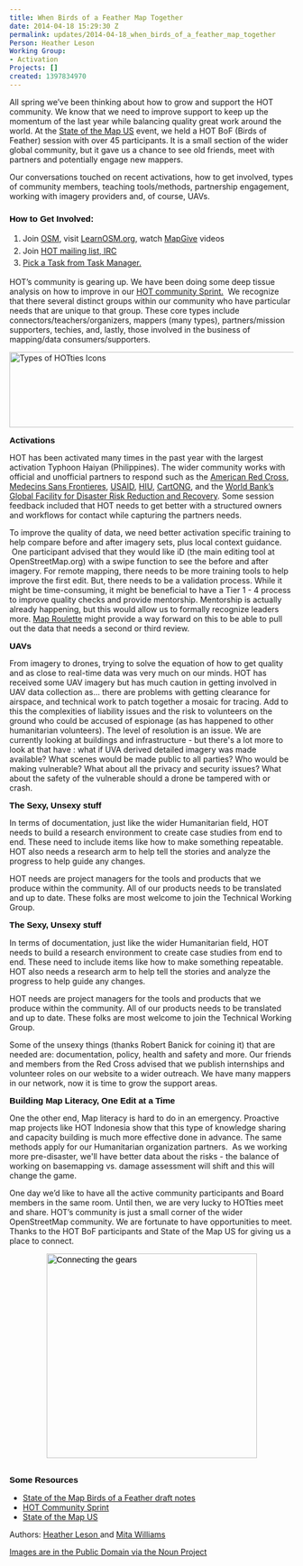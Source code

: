 ```yaml
---
title: When Birds of a Feather Map Together
date: 2014-04-18 15:29:30 Z
permalink: updates/2014-04-18_when_birds_of_a_feather_map_together
Person: Heather Leson
Working Group:
- Activation
Projects: []
created: 1397834970
---
```


<p>All spring we’ve been thinking about how to grow and support the HOT community. We know that we need to improve support to keep up the momentum of the last year while balancing quality great work around the world. At the <a href="http://stateofthemap.us">State of the Map US</a> event, we held a HOT BoF (Birds of Feather) session with over 45 participants. It is a small section of the wider global community, but it gave us a chance to see old friends, meet with partners and potentially engage new mappers.</p>
<p>Our conversations touched on recent activations, how to get involved, types of community members, teaching tools/methods, partnership engagement, working with imagery providers and, of course, UAVs.</p>
<h3><strong><span style="font-size: 15px; font-family: Arial; color: #000000; background-color: transparent; font-style: normal; font-variant: normal; text-decoration: none; vertical-align: baseline;">How to Get Involved:</span></strong></h3>
<ol>
<li><span style="line-height: 1.538em;">Join </span><a style="line-height: 1.538em;" href="http://www.openstreetmap.org/">OSM</a><span style="line-height: 1.538em;">, visit </span><a style="line-height: 1.538em;" href="http://learnosm.org/en/">LearnOSM.org</a><span style="line-height: 1.538em;">, watch </span><a style="line-height: 1.538em;" href="http://mapgive.state.gov/">MapGive</a><span style="line-height: 1.538em;"> videos</span></li>
<li><span style="line-height: 1.538em;">Join </span><a style="line-height: 1.538em;" href="http://hot.openstreetmap.org/get-involved">HOT mailing list, IRC</a></li>
<li><a style="line-height: 1.538em;" href="http://tasks.hotosm.org/">Pick a Task from Task Manager.</a></li>
</ol>
<p>HOT’s community is gearing up. We have been doing some deep tissue analysis on how to improve in our <a href="https://hackpad.com/HOT-Community-Sprint-PT9LYvG5aDn">HOT community Sprint.</a>&nbsp; We recognize that there several distinct groups within our community who have particular needs that are unique to that group. These core types include connectors/teachers/organizers, mappers (many types), partners/mission supporters, techies, and, lastly, those involved in the business of mapping/data consumers/supporters.</p>
<p><img style="display: block; margin-left: auto; margin-right: auto;" src="/sites/default/files/blog_image.png" alt="Types of HOTties Icons" width="758" height="134"></p>
<h3 style="line-height: 1.15; margin-top: 0pt; margin-bottom: 10pt;" dir="ltr"><span style="font-size: 15px; font-family: Arial; color: #000000; background-color: transparent; font-weight: bold; font-style: normal; font-variant: normal; text-decoration: none; vertical-align: baseline;">Activations</span></h3>
<p>HOT has been activated many times in the past year with the largest activation Typhoon Haiyan (Philippines). The wider community works with official and unofficial partners to respond such as the <a href="http://www.redcross.org/">American Red Cross</a>, <a href="http://www.msf.org/" target="_blank">Medecins Sans Frontieres</a>, <a href="http://www.usaid.gov/" target="_blank">USAID</a>, <a title="Humanitarian Information Unit" href="http://www.state.gov/s/inr/hiu/" target="_blank">HIU</a>, <a href="http://www.cartong.org/" target="_blank">CartONG</a>, and the <a href="https://www.gfdrr.org/">World Bank’s Global Facility for Disaster Risk Reduction and Recovery</a>. Some session feedback included that HOT needs to get better with a structured owners and workflows for contact while capturing the partners needs.&nbsp;</p>
<p><span id="docs-internal-guid-215ffd3a-7571-6a72-eb45-a5a11f4ff657">To improve the quality of data, we need better activation specific training to help compare before and after imagery sets, plus local context guidance. &nbsp;One participant advised that they would like iD (the main editing tool at OpenStreetMap.org) with a swipe function to see the before and after imagery. For remote mapping, there needs to be more training tools to help improve the first edit. But, there needs to be a validation process. While it might be time-consuming, it might be beneficial to have a Tier 1 - 4 process to improve quality checks and provide mentorship. Mentorship is actually already happening, but this would allow us to formally recognize leaders more. <a title="Map roulette" href="http://wiki.openstreetmap.org/wiki/MapRoulette" target="_blank">Map Roulette</a> might provide a way forward on this to be able to pull out the data that needs a second or third review. </span></p>
<h3 id="docs-internal-guid-215ffd3a-7572-0de4-deb3-5ae036687113" style="line-height: 1.15; margin-top: 0pt; margin-bottom: 10pt;" dir="ltr"><span style="font-size: 15px; font-family: Arial; color: #000000; background-color: transparent; font-weight: bold; font-style: normal; font-variant: normal; text-decoration: none; vertical-align: baseline;">UAVs</span></h3>
<p dir="ltr">From imagery to drones, trying to solve the equation of how to get quality and as close to real-time data was very much on our minds. HOT has received some UAV imagery but has much caution in getting involved in UAV data collection as... there are problems with getting clearance for airspace, and technical work to patch together a mosaic for tracing. Add to this the complexities of liability issues and the risk to volunteers on the ground who could be accused of espionage (as has happened to other humanitarian volunteers). The level of resolution is an issue. We are currently looking at buildings and infrastructure - but there's a lot more to look at that have : what if UVA derived detailed imagery was made available? What scenes would be made public to all parties? Who would be making vulnerable? What about all the privacy and security issues? What about the safety of the vulnerable should a drone be tampered with or crash.</p>
<h3 style="line-height: 1.15; margin-top: 0pt; margin-bottom: 10pt;" dir="ltr"><span style="font-size: 15px; font-family: Arial; color: #000000; background-color: transparent; font-weight: bold; font-style: normal; font-variant: normal; text-decoration: none; vertical-align: baseline;">The Sexy, Unsexy stuff</span></h3>
<p dir="ltr">In terms of documentation, just like the wider Humanitarian field, HOT needs to build a research environment to create case studies from end to end. These need to include items like how to make something repeatable. HOT also needs a research arm to help tell the stories and analyze the progress to help guide any changes. &nbsp;</p>
<p>HOT needs are project managers for the tools and products that we produce within the community. All of our products needs to be translated and up to date. These folks are most welcome to join the Technical Working Group.&nbsp; <span style="font-size: 15px; font-family: Arial; color: #000000; background-color: transparent; font-weight: normal; font-style: normal; font-variant: normal; text-decoration: none; vertical-align: baseline;"><br></span></p>
<h3 id="docs-internal-guid-43922dc1-7573-9479-46b5-10232389f172" style="line-height: 1.15; margin-top: 0pt; margin-bottom: 10pt;" dir="ltr"><span style="font-size: 15px; font-family: Arial; color: #000000; background-color: transparent; font-weight: bold; font-style: normal; font-variant: normal; text-decoration: none; vertical-align: baseline;">The Sexy, Unsexy stuff</span></h3>
<p dir="ltr">In terms of documentation, just like the wider Humanitarian field, HOT needs to build a research environment to create case studies from end to end. These need to include items like how to make something repeatable. HOT also needs a research arm to help tell the stories and analyze the progress to help guide any changes. &nbsp;</p>
<p dir="ltr">HOT needs are project managers for the tools and products that we produce within the community. All of our products needs to be translated and up to date. These folks are most welcome to join the Technical Working Group. &nbsp;</p>
<p dir="ltr">Some of the unsexy things (thanks Robert Banick for coining it) that are needed are: documentation, policy, health and safety and more. Our friends and members from the Red Cross advised that we publish internships and volunteer roles on our website to a wider outreach. We have many mappers in our network, now it is time to grow the support areas.</p>
<h3 style="line-height: 1.15; margin-top: 0pt; margin-bottom: 10pt;" dir="ltr"><span style="font-size: 15px; font-family: Arial; color: #000000; background-color: transparent; font-weight: bold; font-style: normal; font-variant: normal; text-decoration: none; vertical-align: baseline;">Building Map Literacy, One Edit at a Time</span></h3>
<p dir="ltr">One the other end, Map literacy is hard to do in an emergency. Proactive map projects like HOT Indonesia show that this type of knowledge sharing and capacity building is much more effective done in advance. The same methods apply for our Humanitarian organization partners. &nbsp;As we working more pre-disaster, we'll have better data about the risks - the balance of working on basemapping vs. damage assessment will shift and this will change the game. &nbsp;</p>
<p dir="ltr">One day we’d like to have all the active community participants and Board members in the same room. Until then, we are very lucky to HOTties meet and share. HOT’s community is just a small corner of the wider OpenStreetMap community. We are fortunate to have opportunities to meet. Thanks to the HOT BoF participants and State of the Map US for giving us a place to connect.</p>
<p style="line-height: 1.15; margin-top: 0pt; margin-bottom: 10pt;" dir="ltr"><span style="font-size: 15px; font-family: Arial; color: #000000; background-color: transparent; font-weight: normal; font-style: normal; font-variant: normal; text-decoration: none; vertical-align: baseline;"><img style="display: block; margin-left: auto; margin-right: auto;" dir="ltr" src="/sites/default/files/Pasted_Image_4_18_14__3_51_PM.png" alt="Connecting the gears" width="373" height="363">&nbsp;</span></p>
<h3 style="line-height: 1.15; margin-top: 0pt; margin-bottom: 10pt;" dir="ltr"><span style="font-size: 15px; font-family: Arial; color: #000000; background-color: transparent; font-weight: bold; font-style: normal; font-variant: normal; text-decoration: none; vertical-align: baseline;">Some Resources</span></h3>
<ul>
<li><a href="https://hackpad.com/HOT-BOF-SotM-US-CnlzFvBzbVT" target="_blank">State of the Map Birds of a Feather draft notes</a></li>
<li><a href="https://hackpad.com/HOT-Community-Sprint-PT9LYvG5aDn" target="_blank">HOT Community Sprint</a></li>
<li><a href="http://stateofthemap.us/" target="_blank">State of the Map US</a>&nbsp;</li>
</ul>
<p>Authors: <a href="http://textontechs.com/" target="_blank">Heather Leson </a>and <a href="http://librarian.newjackalmanac.ca/" target="_blank">Mita Williams</a></p>
<p><a href="http://thenounproject.com/" target="_blank">Images are in the Public Domain via the Noun Project</a></p>
